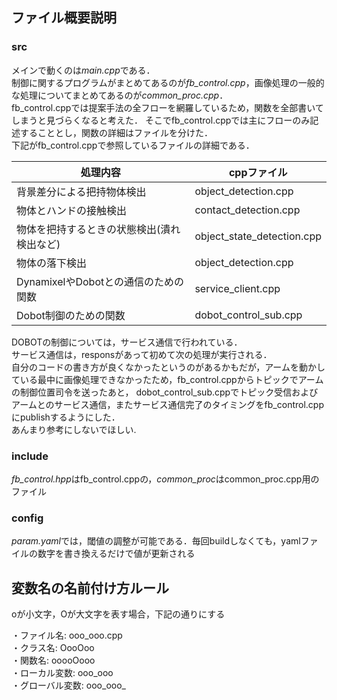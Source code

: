 ## ファイル概要説明
### src
メインで動くのは*main.cpp*である．  
制御に関するプログラムがまとめてあるのが*fb_control.cpp*，画像処理の一般的な処理についてまとめてあるのが*common_proc.cpp*．  
fb_control.cppでは提案手法の全フローを網羅しているため，関数を全部書いてしまうと見づらくなると考えた．
そこでfb_control.cppでは主にフローのみ記述することとし，関数の詳細はファイルを分けた．  
下記がfb_control.cppで参照しているファイルの詳細である．  

| 処理内容  | cppファイル |
| ------------- | ------------- |
| 背景差分による把持物体検出  | object_detection.cpp  |
| 物体とハンドの接触検出  | contact_detection.cpp  |
| 物体を把持するときの状態検出(潰れ検出など)  | object_state_detection.cpp  |
| 物体の落下検出  | object_detection.cpp  |
| DynamixelやDobotとの通信のための関数  | service_client.cpp  |
| Dobot制御のための関数  | dobot_control_sub.cpp  |

DOBOTの制御については，サービス通信で行われている．  
サービス通信は，responsがあって初めて次の処理が実行される．  
自分のコードの書き方が良くなかったというのがあるかもだが，アームを動かしている最中に画像処理できなかったため，fb_control.cppからトピックでアームの制御位置司令を送ったあと，
dobot_control_sub.cppでトピック受信およびアームとのサービス通信，またサービス通信完了のタイミングをfb_control.cppにpublishするようにした．  
あんまり参考にしないでほしい.  

### include
*fb_control.hpp*はfb_control.cppの，*common_proc*はcommon_proc.cpp用のファイル

### config
*param.yaml*では，閾値の調整が可能である．毎回buildしなくても，yamlファイルの数字を書き換えるだけで値が更新される

## 変数名の名前付け方ルール
oが小文字，Oが大文字を表す場合，下記の通りにする

・ファイル名: ooo_ooo.cpp  
・クラス名: OooOoo  
・関数名: ooooOooo  
・ローカル変数: ooo_ooo  
・グローバル変数: ooo_ooo_  